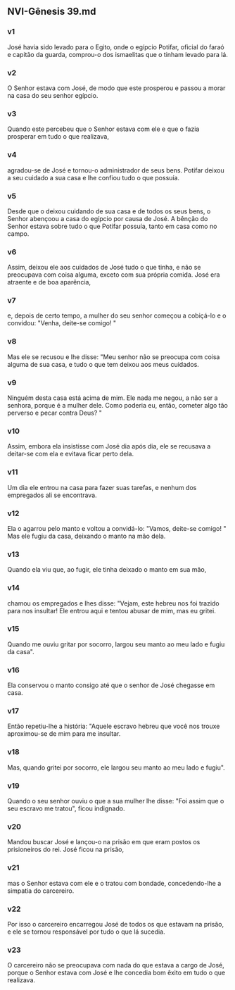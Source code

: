 ## NVI-Gênesis 39.md
### v1
 José havia sido levado para o Egito, onde o egípcio Potifar, oficial do faraó e capitão da guarda, comprou-o dos ismaelitas que o tinham levado para lá.
### v2
 O Senhor estava com José, de modo que este prosperou e passou a morar na casa do seu senhor egípcio.
### v3
 Quando este percebeu que o Senhor estava com ele e que o fazia prosperar em tudo o que realizava,
### v4
 agradou-se de José e tornou-o administrador de seus bens. Potifar deixou a seu cuidado a sua casa e lhe confiou tudo o que possuía.
### v5
 Desde que o deixou cuidando de sua casa e de todos os seus bens, o Senhor abençoou a casa do egípcio por causa de José. A bênção do Senhor estava sobre tudo o que Potifar possuía, tanto em casa como no campo.
### v6
 Assim, deixou ele aos cuidados de José tudo o que tinha, e não se preocupava com coisa alguma, exceto com sua própria comida. José era atraente e de boa aparência,
### v7
 e, depois de certo tempo, a mulher do seu senhor começou a cobiçá-lo e o convidou: "Venha, deite-se comigo! "
### v8
 Mas ele se recusou e lhe disse: "Meu senhor não se preocupa com coisa alguma de sua casa, e tudo o que tem deixou aos meus cuidados.
### v9
 Ninguém desta casa está acima de mim. Ele nada me negou, a não ser a senhora, porque é a mulher dele. Como poderia eu, então, cometer algo tão perverso e pecar contra Deus? "
### v10
 Assim, embora ela insistisse com José dia após dia, ele se recusava a deitar-se com ela e evitava ficar perto dela.
### v11
 Um dia ele entrou na casa para fazer suas tarefas, e nenhum dos empregados ali se encontrava.
### v12
 Ela o agarrou pelo manto e voltou a convidá-lo: "Vamos, deite-se comigo! " Mas ele fugiu da casa, deixando o manto na mão dela.
### v13
 Quando ela viu que, ao fugir, ele tinha deixado o manto em sua mão,
### v14
 chamou os empregados e lhes disse: "Vejam, este hebreu nos foi trazido para nos insultar! Ele entrou aqui e tentou abusar de mim, mas eu gritei.
### v15
 Quando me ouviu gritar por socorro, largou seu manto ao meu lado e fugiu da casa".
### v16
 Ela conservou o manto consigo até que o senhor de José chegasse em casa.
### v17
 Então repetiu-lhe a história: "Aquele escravo hebreu que você nos trouxe aproximou-se de mim para me insultar.
### v18
 Mas, quando gritei por socorro, ele largou seu manto ao meu lado e fugiu".
### v19
 Quando o seu senhor ouviu o que a sua mulher lhe disse: "Foi assim que o seu escravo me tratou", ficou indignado.
### v20
 Mandou buscar José e lançou-o na prisão em que eram postos os prisioneiros do rei. José ficou na prisão,
### v21
 mas o Senhor estava com ele e o tratou com bondade, concedendo-lhe a simpatia do carcereiro.
### v22
 Por isso o carcereiro encarregou José de todos os que estavam na prisão, e ele se tornou responsável por tudo o que lá sucedia.
### v23
 O carcereiro não se preocupava com nada do que estava a cargo de José, porque o Senhor estava com José e lhe concedia bom êxito em tudo o que realizava.
